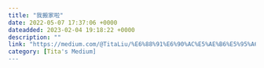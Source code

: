 ```yaml
---
title: "我搬家啦"
date: 2022-05-07 17:37:06 +0000
dateadded: 2023-02-04 19:18:22 +0000
description: ""
link: "https://medium.com/@TitaLiu/%E6%88%91%E6%90%AC%E5%AE%B6%E5%95%A6-e8f8a1a47b54?source=rss-1f0703e3e84b------2"
category: [Tita's Medium]
---
```

